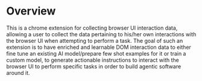 # Overview
This is a chrome extension for collecting browser UI interaction data, allowing a user to collect the data pertaining to his/her own interactions with the browser UI when attempting to perform a task. The goal of such an extension is to have enriched and learnable DOM interaction data to either fine tune an existing AI model/prepare few shot examples for it or train a custom model, to generate actionable instructions to interact with the browser UI to perform specific tasks in order to build agentic software around it.